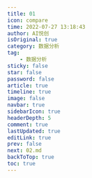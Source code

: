 ```yaml
---
title: 01
icon: compare
time: 2022-07-27 13:18:43
author: AI悦创
isOriginal: true
category: 数据分析
tag:
    - 数据分析
sticky: false
star: false
password: false
article: true
timeline: true
image: false
navbar: true
sidebarIcon: true
headerDepth: 5
comment: true
lastUpdated: true
editLink: true
prev: false
next: 02.md
backToTop: true
toc: true
---
```


